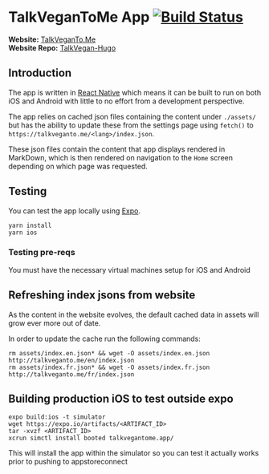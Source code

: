 # TalkVeganToMe App [![Build Status](https://travis-ci.org/talkvegantome/talkvegan-app.svg?branch=master)](https://travis-ci.org/talkvegantome/talkvegan-app)

**Website:** [TalkVeganTo.Me](https://talkveganto.me)  
**Website Repo:** [TalkVegan-Hugo](https://github.com/talkvegantome/talkvegan-hugo)

## Introduction

The app is written in [React Native](https://facebook.github.io/react-native/) which means it can be built to run on both iOS and Android with little to no effort from a development perspective.

The app relies on cached json files containing the content under `./assets/` but has the ability to update these from the settings page using `fetch()` to `https://talkveganto.me/<lang>/index.json`.

These json files contain the content that app displays rendered in MarkDown, which is then rendered on navigation to the `Home` screen depending on which page was requested.

## Testing

You can test the app locally using [Expo](https://expo.io/learn).
```
yarn install
yarn ios
```

### Testing pre-reqs

You must have the necessary virtual machines setup for iOS and Android

## Refreshing index jsons from website

As the content in the website evolves, the default cached data in assets will grow ever more out of date.  

In order to update the cache run the following commands:

```
rm assets/index.en.json* && wget -O assets/index.en.json http://talkveganto.me/en/index.json
rm assets/index.fr.json* && wget -O assets/index.fr.json http://talkveganto.me/fr/index.json
```

## Building production iOS to test outside expo

```
expo build:ios -t simulator
wget https://expo.io/artifacts/<ARTIFACT_ID>
tar -xvzf <ARTIFACT_ID>
xcrun simctl install booted talkvegantome.app/
```

This will install the app within the simulator so you can test it actually works prior to pushing to appstoreconnect

